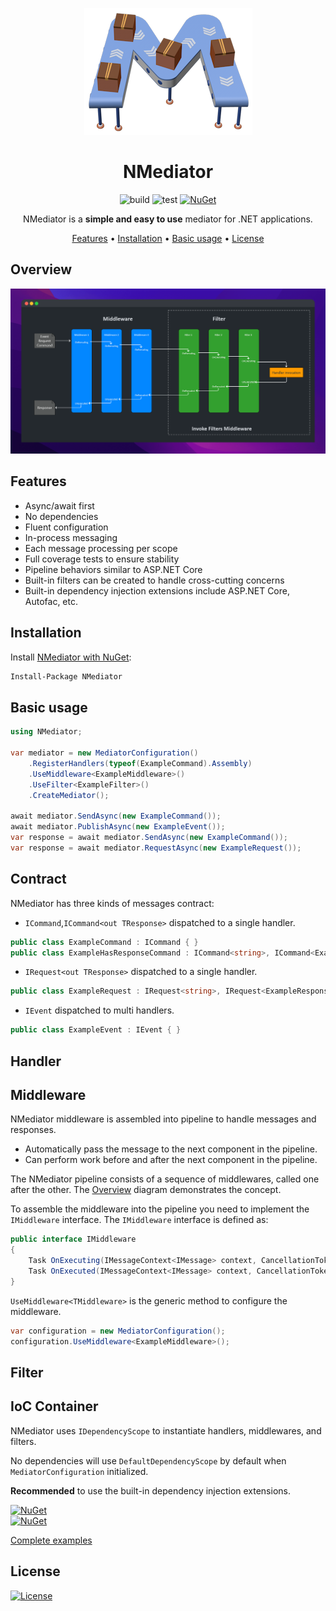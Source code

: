 <div align="center">

<p>

![logo][project-logo]

# NMediator

![build](https://github.com/ppXD/NMediator/workflows/build/badge.svg)
![test](https://github.com/ppXD/NMediator/workflows/test/badge.svg)
[![NuGet](https://img.shields.io/nuget/vpre/nmediator.svg)](https://www.nuget.org/packages/NMediator)

NMediator is a **simple and easy to use** mediator for .NET applications.

[Features](#features) •
[Installation](#installation) •
[Basic usage](#basic-usage) •
[License](#license)

</div>

## Overview
![screenshot][overview-screenshot]

## Features
- Async/await first
- No dependencies
- Fluent configuration
- In-process messaging
- Each message processing per scope
- Full coverage tests to ensure stability
- Pipeline behaviors similar to ASP.NET Core
- Built-in filters can be created to handle cross-cutting concerns
- Built-in dependency injection extensions include ASP.NET Core, Autofac, etc.

## Installation
Install [NMediator with NuGet](https://www.nuget.org/packages/NMediator):
```bash
Install-Package NMediator
```

## Basic usage
```csharp
using NMediator;

var mediator = new MediatorConfiguration()
    .RegisterHandlers(typeof(ExampleCommand).Assembly)
    .UseMiddleware<ExampleMiddleware>()
    .UseFilter<ExampleFilter>()
    .CreateMediator();

await mediator.SendAsync(new ExampleCommand());
await mediator.PublishAsync(new ExampleEvent());
var response = await mediator.SendAsync(new ExampleCommand());
var response = await mediator.RequestAsync(new ExampleRequest());
```

## Contract
NMediator has three kinds of messages contract:
- `ICommand`,`ICommand<out TResponse>` 
dispatched to a single handler.
```csharp
public class ExampleCommand : ICommand { }
public class ExampleHasResponseCommand : ICommand<string>, ICommand<ExampleResponse> { }
```
- `IRequest<out TResponse>`
dispatched to a single handler.
```csharp
public class ExampleRequest : IRequest<string>, IRequest<ExampleResponse> { }
```
- `IEvent`
dispatched to multi handlers.
```csharp
public class ExampleEvent : IEvent { }
```

## Handler

## Middleware

NMediator middleware is assembled into pipeline to handle messages and responses.
- Automatically pass the message to the next component in the pipeline.
- Can perform work before and after the next component in the pipeline.

The NMediator pipeline consists of a sequence of middlewares, called one after the other. 
The [Overview](#overview) diagram demonstrates the concept.

To assemble the middleware into the pipeline you need to implement the `IMiddleware` interface.
The `IMiddleware` interface is defined as:
```csharp
public interface IMiddleware
{
    Task OnExecuting(IMessageContext<IMessage> context, CancellationToken cancellationToken);
    Task OnExecuted(IMessageContext<IMessage> context, CancellationToken cancellationToken);
}
```
`UseMiddleware<TMiddleware>` is the generic method to configure the middleware.
```csharp
var configuration = new MediatorConfiguration();
configuration.UseMiddleware<ExampleMiddleware>();
```

## Filter

## IoC Container

NMediator uses `IDependencyScope` to instantiate handlers, middlewares, and filters.

No dependencies will use `DefaultDependencyScope` by default when `MediatorConfiguration` initialized.

**Recommended** to use the built-in dependency injection extensions.

[![NuGet](https://img.shields.io/badge/NMediator.Extensions-Autofac-brightgreen)](https://www.nuget.org/packages/NMediator.Extensions.Autofac)  
[![NuGet](https://img.shields.io/badge/NMediator.Extensions-Microsoft.DependencyInjection-brightgreen)](https://www.nuget.org/packages/NMediator.Extensions.Microsoft.DependencyInjection)

[Complete examples][project-examples]

## License
[![License](https://img.shields.io/badge/License-Apache_2.0-blue.svg)](https://opensource.org/licenses/Apache-2.0)

[project-examples]: examples
[project-logo]: assets/logos/logo.png
[overview-screenshot]: assets/sceenshots/overview.png